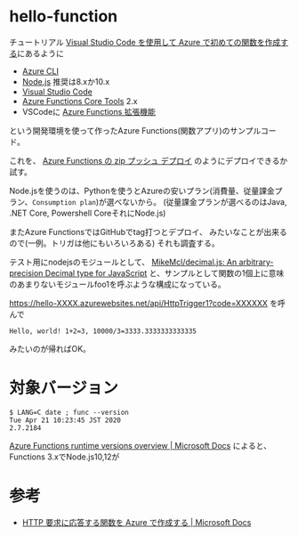 # hello-function

チュートリアル [Visual Studio Code を使用して Azure で初めての関数を作成する](https://docs.microsoft.com/ja-jp/azure/azure-functions/functions-create-first-function-vs-code)にあるように

- [Azure CLI](https://docs.microsoft.com/ja-jp/cli/azure/install-azure-cli?view=azure-cli-latest)
- [Node.js](https://nodejs.org/) 推奨は8.xか10.x
- [Visual Studio Code](https://code.visualstudio.com/)
- [Azure Functions Core Tools](https://docs.microsoft.com/ja-jp/azure/azure-functions/functions-run-local#v2) 2.x
- VSCodeに [Azure Functions 拡張機能](vscode:extension/ms-azuretools.vscode-azurefunctions)

という開発環境を使って作ったAzure Functions(関数アプリ)のサンプルコード。

これを、
[Azure Functions の zip プッシュ デプロイ](https://docs.microsoft.com/ja-jp/azure/azure-functions/deployment-zip-push)
のようにデプロイできるか試す。

Node.jsを使うのは、Pythonを使うとAzureの安いプラン(消費量、従量課金プラン、`Consumption plan`)が選べないから。
(従量課金プランが選べるのはJava, .NET Core, Powershell CoreそれにNode.js)

またAzure FunctionsではGitHubでtag打つとデプロイ、
みたいなことが出来るので(一例。トリガは他にもいろいろある)
それも調査する。

テスト用にnodejsのモジュールとして、
[MikeMcl/decimal.js: An arbitrary-precision Decimal type for JavaScript](https://github.com/MikeMcl/decimal.js)
と、サンプルとして関数の1個上に意味のあまりないモジュールfoo1を呼ぶような構成になっている。

https://hello-XXXX.azurewebsites.net/api/HttpTrigger1?code=XXXXXX を呼んで
```
Hello, world! 1+2=3, 10000/3=3333.3333333333335
```
みたいのが帰ればOK。


# 対象バージョン

```
$ LANG=C date ; func --version
Tue Apr 21 10:23:45 JST 2020
2.7.2184
```

[Azure Functions runtime versions overview | Microsoft Docs](https://docs.microsoft.com/en-us/azure/azure-functions/functions-versions#languages) によると、Functions 3.xでNode.js10,12が


# 参考

- [HTTP 要求に応答する関数を Azure で作成する | Microsoft Docs](https://docs.microsoft.com/ja-jp/azure/azure-functions/functions-create-first-azure-function-azure-cli?tabs=bash%2Cbrowser&pivots=programming-language-javascript)
